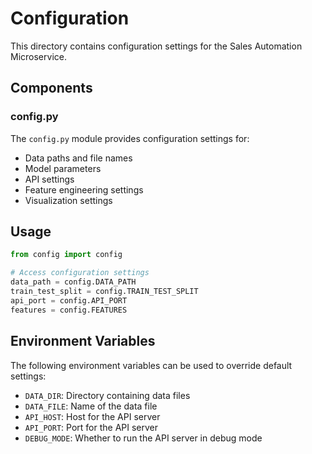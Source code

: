 # Configuration

This directory contains configuration settings for the Sales Automation Microservice.

## Components

### config.py

The `config.py` module provides configuration settings for:

- Data paths and file names
- Model parameters
- API settings
- Feature engineering settings
- Visualization settings

## Usage

```python
from config import config

# Access configuration settings
data_path = config.DATA_PATH
train_test_split = config.TRAIN_TEST_SPLIT
api_port = config.API_PORT
features = config.FEATURES
```

## Environment Variables

The following environment variables can be used to override default settings:

- `DATA_DIR`: Directory containing data files
- `DATA_FILE`: Name of the data file
- `API_HOST`: Host for the API server
- `API_PORT`: Port for the API server
- `DEBUG_MODE`: Whether to run the API server in debug mode
